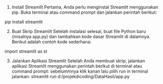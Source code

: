 1. Install Streamlit
Pertama, Anda perlu menginstal Streamlit menggunakan pip. Buka terminal atau command prompt dan jalankan perintah berikut:

pip install streamlit

2. Buat Skrip Streamlit
Setelah instalasi selesai, buat file Python baru (misalnya app.py) dan tambahkan kode dasar Streamlit di dalamnya. Berikut adalah contoh kode sederhana:

import streamlit as st

3. Jalankan Aplikasi Streamlit
Setelah Anda membuat skrip, jalankan aplikasi Streamlit menggunakan perintah berikut di terminal atau command prompt:
sebelummnya klik kanan lalu pilih run in terminal
jalankan:
streamlit run d:/projekdicoding/DataHasil/app.py